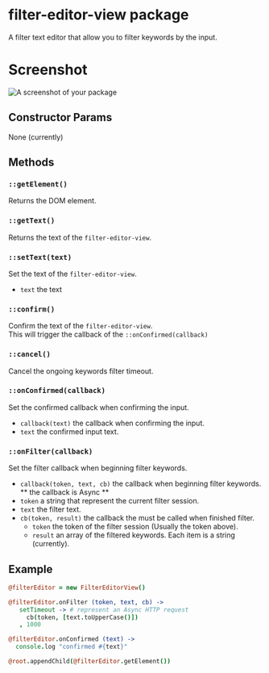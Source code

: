 # filter-editor-view package

A filter text editor that allow you to filter keywords by the input.

# Screenshot

![A screenshot of your package](http://i.imgur.com/wXYmY8V.png)

## Constructor Params
None (currently)

## Methods
### `::getElement()`
Returns the DOM element.

### `::getText()`
Returns the text of the `filter-editor-view`.

### `::setText(text)`
Set the text of the `filter-editor-view`.
 * `text` the text

### `::confirm()`
Confirm the text of the `filter-editor-view`.  
This will trigger the callback of the `::onConfirmed(callback)`

### `::cancel()`
Cancel the ongoing keywords filter timeout.

### `::onConfirmed(callback)`
Set the confirmed callback when confirming the input.
 * `callback(text)` the callback when confirming the input.
  * `text` the confirmed input text.

### `::onFilter(callback)`
Set the filter callback when beginning filter keywords.
 * `callback(token, text, cb)` the callback when beginning filter keywords.  
  ** the callback is Async **
  * `token` a string that represent the current filter session.
  * `text` the filter text.
  * `cb(token, result)` the callback the must be called when finished filter.
    * `token` the token of the filter session (Usually the token above).
    * `result` an array of the filtered keywords. Each item is a string (currently).

## Example
```coffee
@filterEditor = new FilterEditorView()

@filterEditor.onFilter (token, text, cb) ->
   setTimeout -> # represent an Async HTTP request
     cb(token, [text.toUpperCase()])
   , 1000

@filterEditor.onConfirmed (text) ->
  console.log "confirmed #{text}"

@root.appendChild(@filterEditor.getElement())


```
